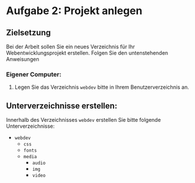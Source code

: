# Aufgabe 2: Projekt anlegen

## Zielsetzung
Bei der Arbeit sollen Sie ein neues Verzeichnis für Ihr Webentwicklungsprojekt erstellen. Folgen Sie den untenstehenden Anweisungen

### Eigener Computer:
1. Legen Sie das Verzeichnis `webdev` bitte in Ihrem Benutzerverzeichnis an.

## Unterverzeichnisse erstellen:
Innerhalb des Verzeichnisses `webdev` erstellen Sie bitte folgende Unterverzeichnisse:

- `webdev`
  - `css`
  - `fonts`
  - `media`
    - `audio`
    - `img`
    - `video`
